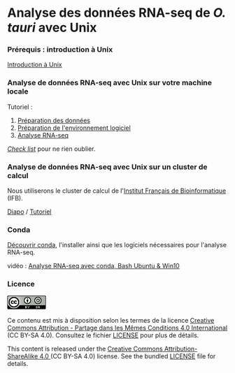 # Analyse des données RNA-seq de *O. tauri* avec Unix

### Prérequis : introduction à Unix

[Introduction à Unix](https://omics-school.github.io/unix-tutorial/)

### Analyse de données RNA-seq avec Unix sur votre machine locale

Tutoriel :

1. [Préparation des données](1_preparation_donnees.md)
2. [Préparation de l'environnement logiciel](2_preparation_env_logiciel.md)
3. [Analyse RNA-seq](3_analyse_RNA-seq.md)


[*Check list*](analyse_RNA-seq_O_tauri_check-list.md) pour ne rien oublier.


### Analyse de données RNA-seq avec Unix sur un cluster de calcul

Nous utiliserons le cluster de calcul de l'[Institut Français de Bioinformatique](https://www.france-bioinformatique.fr/cluster-ifb-core/) (IFB).

[Diapo](diapo_cluster) / [Tutoriel](cluster_IFB.md)


### Conda

[Découvrir conda](conda.md), l'installer ainsi que les logiciels nécessaires pour l'analyse RNA-seq.

vidéo : [Analyse RNA-seq avec conda, Bash Ubuntu & Win10](https://www.youtube.com/watch?v=cEHuND9Bn_E)


### Licence

![](img/CC-BY-SA.png)

Ce contenu est mis à disposition selon les termes de la licence [Creative Commons Attribution - Partage dans les Mêmes Conditions 4.0 International](https://creativecommons.org/licenses/by-sa/4.0/deed.fr) (CC BY-SA 4.0). Consultez le fichier [LICENSE](LICENSE) pour plus de détails.

This content is released under the [Creative Commons Attribution-ShareAlike 4.0 ](https://creativecommons.org/licenses/by-sa/4.0/deed.en) (CC BY-SA 4.0) license. See the bundled [LICENSE](LICENSE) file for details.

